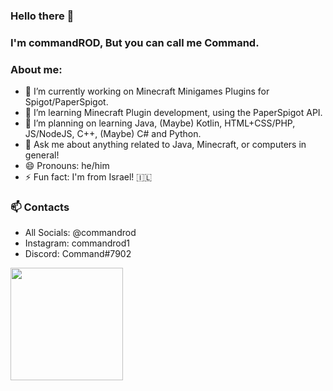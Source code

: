 ### Hello there 👋

### I'm commandROD, But you can call me Command.

### About me:
- 🔭 I’m currently working on Minecraft Minigames Plugins for Spigot/PaperSpigot.
- 🌱 I’m learning Minecraft Plugin development, using the PaperSpigot API.
- 👯 I’m planning on learning Java, (Maybe) Kotlin, HTML+CSS/PHP, JS/NodeJS, C++, (Maybe) C# and Python.
- 💬 Ask me about anything related to Java, Minecraft, or computers in general!
- 😄 Pronouns: he/him
- ⚡ Fun fact: I'm from Israel! 🇮🇱

### 📫 Contacts
- All Socials: @commandrod
- Instagram: commandrod1
- Discord: Command#7902

<img height="180em" src="https://github-readme-stats.vercel.app/api?username=commandrod&show_icons=true&hide_border=true&&count_private=true&include_all_commits=true&theme=dracula"/>
